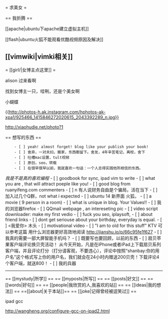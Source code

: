 = 求美女 =

== 我折腾 == 

[[apache|ubuntu下apache建立虚拟主机]]

[[flash|ubuntu火狐不能观看优酷视频原因及解决]]

[[vimwiki|vimki相关]]
----------

 = [[girl/|女博主点这里]] =


alison  过来看啊

找到女博主一只，哇咧，还是个美女啊

小蝴蝶

{{http://photos-h.ak.instagram.com/hphotos-ak-xpa1/925466_1415846272020615_2043392289_n.jpg}}

http://xiaohudie.net/photo?1

== 想写的东西 ==

        - [ ] yeah! almost forget! blog like your publish your book!
        - [ ] 舍弃，一对夫妇，搬家，东西都留下。舍友，4年辛苦笔记，离校，舍下
        - [ ] 吐槽mac设置，tult视频
        - [ ] 原创，seo，转载
        - [ ] 在很早很早以前，我就喜欢一句话：一个人总得实践他所相信的东西。
*我是不是真的喜欢编程*
        - [ ] goodbook for sync, ipad vim to write
        - [ ] what you are , that will attract poeple like you!
        - [ ] good blog from ruanyifeng.com commenters
        - [ ] n 有人说财务自由是个骗局，活在当下
        - [ ] 加入过几个Q群，not what i expected
        - [ ] ubuntu 14 新界面 火狐，
        - [ ] a movie ( 9 person in a room)
        - [ ] what is unique in blog. Your Values!!
        - [ ] 我的浏览器firefox
        - [ ] QQmail webpage , an intereseting pic
        - [ ] video script downloader: make my first vedio
        - [ ] fuck you seo, iplaysoft,
        - [ ] about friend links
        - [ ] dont get seriouse about your birthday, everyday is equal.
        - [ ] <我爱你> 木头
        - [ ] motivational video
        - [ ] "I am to old for this stuff" KTV
        可以参考这篇 用什么浏览器更好高效地阅读  http://jianshu.io/p/66c95fe1f627
	- [ ] 我真的需要一部大屏智能手机吗？
	- [ ] 既要写也要回顾，以前的东西
	- [ ] 扇贝苹果客户端评论换贝壳活动！ 从今天开始，凡是在iPhone或者iPad上下载扇贝系列客户端，并且评论打分（打分请客观，不要违心），评论中按照“shanbay:你的用户名”这个格式写上你的用户名，我们就会在24小时内赠送200贝壳！下载评论4个客户端，就送800！ 
	- [ ] 我的兵器
	
----------


 == [[mystudy|所学]] ==
 == [[myposts|所写]] ==
 == [[posts|好文]] ==
 == [[words|好句]] ==
 == [[people|我欣赏的人,我喜欢的站]] ==
 == [[ideas|我的想法]] ==
 ==[[about|关于本站]]==
 == [[joke|记得曾经被逗笑过]] ==

ipad gcc 

http://wangheng.org/configure-gcc-on-ipad2.html

